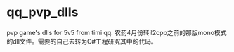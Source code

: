# qq_pvp_dlls
pvp game's dlls for 5v5 from timi qq.
农药4月份转il2cpp之前的那版mono模式的dll文件。需要的自己去转为C#工程研究其中的代码。

